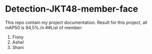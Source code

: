 # Detection-JKT48-member-face

This repo contain my project documentation. Result for this project, all mAP50 is 94,5%./n
##List of member:
1. Fiony
2. Ashel
3. Shani
